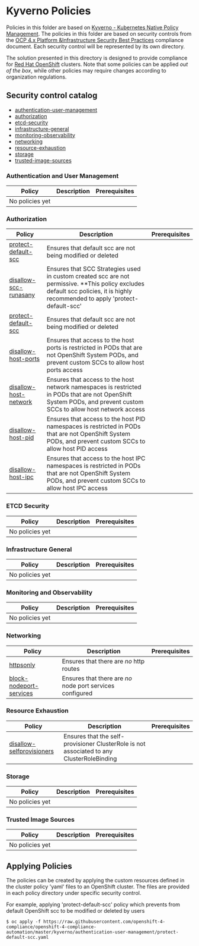 # Kyverno Policies
Policies in this folder are based on [Kyverno - Kubernetes Native Policy Management](https://kyverno.io/docs/introduction/). The policies in this folder are based on security controls from the [OCP 4.x Platform &Infrastructure Security Best Practices](https://github.com/rhilconsultants/openshift/blob/master/featureReference/Red%20Hat%20Openshift%204.x%20Security%20Best%20Practices%20-%20Public%20Edition%20-%20Final%20v2%20(2).pdf) compliance document. Each security control will be represented by its own directory.

The solution presented in this directory is designed to provide compliance for  [Red Hat OpenShift](https://www.openshift.com/) clusters. Note that some policies can be applied _out of the box_, while other policies may require changes according to organization regulations.

## Security control catalog
- [authentication-user-management](./authentication-user-management)
- [authorization](./authorization)
- [etcd-security](./etcd-security)
- [infrastructure-general](./infrastructure-general)
- [monitoring-observability](./monitoring-observability)
- [networking](./networking)
- [resource-exhaustion](./resource-exhaustion)
- [storage](./storage)
- [trusted-image-sources](./trusted-image-sources)


### Authentication and User Management
Policy  | Description | Prerequisites
------- | ----------- | -------------
No policies yet       |  | 

### Authorization
Policy  | Description | Prerequisites
------- | ----------- | -------------
[protect-default-scc](./authorization/protect-default-scc.yaml) | Ensures that default scc are not being modified or deleted |
[disallow-scc-runasany](./authorization/disallow-scc-runasany.yaml) | Ensures that SCC Strategies used in custom created scc are not permissive. **This policy excludes default scc policies, it is highly recommended to apply 'protect-default-scc' |
[protect-default-scc](authorization/protect-default-scc/protect-default-scc.yaml) | Ensures that default scc are not being modified or deleted |
[disallow-host-ports](authorization/host-namespaces/disallow-host-ports.yaml) | Ensures that access to the host ports is restricted in PODs that are not OpenShift System PODs, and prevent custom SCCs to allow host ports access |
[disallow-host-network](authorization/host-namespaces/disallow-host-network.yaml) | Ensures that access to the host network namespaces is restricted in PODs that are not OpenShift System PODs, and prevent custom SCCs to allow host network access |
[disallow-host-pid](authorization/host-namespaces/disallow-host-pid.yaml) | Ensures that access to the host PID namespaces is restricted in PODs that are not OpenShift System PODs, and prevent custom SCCs to allow host PID access |
[disallow-host-ipc](authorization/host-namespaces/disallow-host-ipc.yaml) | Ensures that access to the host IPC namespaces is restricted in PODs that are not OpenShift System PODs, and prevent custom SCCs to allow host IPC access |

### ETCD Security
Policy  | Description | Prerequisites
------- | ----------- | -------------
No policies yet       |  | 

### Infrastructure General
Policy  | Description | Prerequisites
------- | ----------- | -------------
No policies yet       |  | 

### Monitoring and Observability
Policy  | Description | Prerequisites
------- | ----------- | -------------
No policies yet       |  |

### Networking
Policy  | Description | Prerequisites
------- | ----------- | -------------
[httpsonly](networking/httpsonly/httpsonly.yaml) | Ensures that there are *no* http routes | 
[block-nodeport-services](networking/block-nodeport-services/block-nodeport-services.yaml) | Ensures that there are *no* node port services configured |

### Resource Exhaustion
Policy  | Description | Prerequisites
------- | ----------- | -------------
[disallow-selfprovisioners](resource-exhaustion/disallow-self-provisioner/disallow-self-provisioner.yaml) | Ensures that the self-provisioner ClusterRole is not associated to any ClusterRoleBinding |

### Storage
Policy  | Description | Prerequisites
------- | ----------- | -------------
No policies yet       |  |

### Trusted Image Sources
Policy  | Description | Prerequisites
------- | ----------- | -------------
No policies yet       |  | 

## Applying Policies
The policies can be created by applying the custom resources defined in the cluster policy 'yaml' files to an OpenShift cluster. The files are provided in each policy directory under specific security control.

For example, applying 'protect-default-scc' policy which prevents from default OpenShift scc to be modified or deleted by users

```
$ oc apply -f https://raw.githubusercontent.com/openshift-4-compliance/openshift-4-compliance-automation/master/kyverno/authentication-user-management/protect-default-scc.yaml
```
